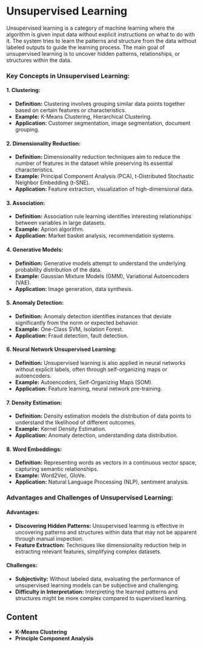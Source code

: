 # Unsupervised Learning

Unsupervised learning is a category of machine learning where the algorithm is given input data without explicit instructions on what to do with it. The system tries to learn the patterns and structure from the data without labeled outputs to guide the learning process. The main goal of unsupervised learning is to uncover hidden patterns, relationships, or structures within the data.

### Key Concepts in Unsupervised Learning:

#### 1. **Clustering:**
   - **Definition:** Clustering involves grouping similar data points together based on certain features or characteristics.
   - **Example:** K-Means Clustering, Hierarchical Clustering.
   - **Application:** Customer segmentation, image segmentation, document grouping.

#### 2. **Dimensionality Reduction:**
   - **Definition:** Dimensionality reduction techniques aim to reduce the number of features in the dataset while preserving its essential characteristics.
   - **Example:** Principal Component Analysis (PCA), t-Distributed Stochastic Neighbor Embedding (t-SNE).
   - **Application:** Feature extraction, visualization of high-dimensional data.

#### 3. **Association:**
   - **Definition:** Association rule learning identifies interesting relationships between variables in large datasets.
   - **Example:** Apriori algorithm.
   - **Application:** Market basket analysis, recommendation systems.

#### 4. **Generative Models:**
   - **Definition:** Generative models attempt to understand the underlying probability distribution of the data.
   - **Example:** Gaussian Mixture Models (GMM), Variational Autoencoders (VAE).
   - **Application:** Image generation, data synthesis.

#### 5. **Anomaly Detection:**
   - **Definition:** Anomaly detection identifies instances that deviate significantly from the norm or expected behavior.
   - **Example:** One-Class SVM, Isolation Forest.
   - **Application:** Fraud detection, fault detection.

#### 6. **Neural Network Unsupervised Learning:**
   - **Definition:** Unsupervised learning is also applied in neural networks without explicit labels, often through self-organizing maps or autoencoders.
   - **Example:** Autoencoders, Self-Organizing Maps (SOM).
   - **Application:** Feature learning, neural network pre-training.

#### 7. **Density Estimation:**
   - **Definition:** Density estimation models the distribution of data points to understand the likelihood of different outcomes.
   - **Example:** Kernel Density Estimation.
   - **Application:** Anomaly detection, understanding data distribution.

#### 8. **Word Embeddings:**
   - **Definition:** Representing words as vectors in a continuous vector space, capturing semantic relationships.
   - **Example:** Word2Vec, GloVe.
   - **Application:** Natural Language Processing (NLP), sentiment analysis.

### Advantages and Challenges of Unsupervised Learning:

#### Advantages:
- **Discovering Hidden Patterns:** Unsupervised learning is effective in uncovering patterns and structures within data that may not be apparent through manual inspection.
- **Feature Extraction:** Techniques like dimensionality reduction help in extracting relevant features, simplifying complex datasets.

#### Challenges:
- **Subjectivity:** Without labeled data, evaluating the performance of unsupervised learning models can be subjective and challenging.
- **Difficulty in Interpretation:** Interpreting the learned patterns and structures might be more complex compared to supervised learning.

## Content
- **K-Means Clustering**
- **Principle Component Analysis**
